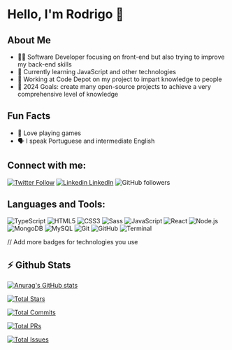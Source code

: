 # Hello, I'm Rodrigo 👋

## About Me
- 👨‍💻 Software Developer focusing on front-end but also trying to improve my back-end skills
- 🌱 Currently learning JavaScript and other technologies
- 💼 Working at Code Depot on my project to impart knowledge to people
- 🎯 2024 Goals: create many open-source projects to achieve a very comprehensive level of knowledge

## Fun Facts
- 📖 Love playing games
- 🗣️ I speak Portuguese and intermediate English

## Connect with me:
[![Twitter Follow](https://img.shields.io/twitter/follow/yourtwitter?style=social)](https://twitter.com/yourtwitter)
[![Linkedin](https://i.stack.imgur.com/gVE0j.png) LinkedIn](https://www.linkedin.com/in/yourlinkedin/)
![GitHub followers](https://img.shields.io/github/followers/yourgithub?style=social)

## Languages and Tools:
![TypeScript](https://img.shields.io/badge/-TypeScript-3178C6?style=flat-square&logo=typescript&logoColor=white)
![HTML5](https://img.shields.io/badge/-HTML5-E34F26?style=flat-square&logo=html5&logoColor=white)
![CSS3](https://img.shields.io/badge/-CSS3-1572B6?style=flat-square&logo=css3)
![Sass](https://img.shields.io/badge/-Sass-CC6699?style=flat-square&logo=sass&logoColor=white)
![JavaScript](https://img.shields.io/badge/-JavaScript-F7DF1E?style=flat-square&logo=javascript&logoColor=black)
![React](https://img.shields.io/badge/-React-61DAFB?style=flat-square&logo=react&logoColor=black)
![Node.js](https://img.shields.io/badge/-Node.js-339933?style=flat-square&logo=node.js&logoColor=white)
![MongoDB](https://img.shields.io/badge/-MongoDB-47A248?style=flat-square&logo=mongodb&logoColor=white)
![MySQL](https://img.shields.io/badge/-MySQL-4479A1?style=flat-square&logo=mysql&logoColor=white)
![Git](https://img.shields.io/badge/-Git-F05032?style=flat-square&logo=git&logoColor=white)
![GitHub](https://img.shields.io/badge/-GitHub-181717?style=flat-square&logo=github)
![Terminal](https://img.shields.io/badge/-Terminal-4D4D4D?style=flat-square&logo=terminal&logoColor=white)

// Add more badges for technologies you use

## ⚡ Github Stats

[![Anurag's GitHub stats](https://github-readme-stats.vercel.app/api?username=seuusername&show_icons=true&theme=light)](https://github.com/anuraghazra/github-readme-stats)

[![Total Stars](https://github-readme-stats.vercel.app/api?username=seuusername&count_private=true&include_all_commits=true&theme=light&custom_title=Total%20Stars&hide=contribs,prs,issues,commits)](https://github.com/anuraghazra/github-readme-stats)

[![Total Commits](https://github-readme-stats.vercel.app/api?username=seuusername&show_icons=true&theme=light&include_all_commits=true&custom_title=Total%20Commits&hide=stars,prs,issues,contribs)](https://github.com/anuraghazra/github-readme-stats)

[![Total PRs](https://github-readme-stats.vercel.app/api/pullrequest/detail?username=seuusername&theme=light&custom_title=Total%20PRs)](https://github.com/anuraghazra/github-readme-stats)

[![Total Issues](https://github-readme-stats.vercel.app/api/issues/detail?username=seuusername&theme=light&custom_title=Total%20Issues)](https://github.com/anuraghazra/github-readme-stats)
